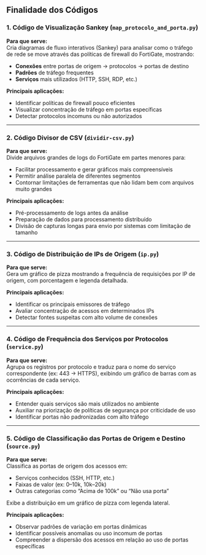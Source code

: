 ## Finalidade dos Códigos

### 1. Código de Visualização Sankey (`map_protocolo_and_porta.py`)

**Para que serve:**  
Cria diagramas de fluxo interativos (Sankey) para analisar como o tráfego de rede se move através das políticas de firewall do FortiGate, mostrando:
- **Conexões** entre portas de origem → protocolos → portas de destino
- **Padrões** de tráfego frequentes
- **Serviços** mais utilizados (HTTP, SSH, RDP, etc.)

**Principais aplicações:**  
- Identificar políticas de firewall pouco eficientes  
- Visualizar concentração de tráfego em portas específicas  
- Detectar protocolos incomuns ou não autorizados  

---

### 2. Código Divisor de CSV (`dividir-csv.py`)

**Para que serve:**  
Divide arquivos grandes de logs do FortiGate em partes menores para:
- Facilitar processamento e gerar gráficos mais compreensíveis  
- Permitir análise paralela de diferentes segmentos  
- Contornar limitações de ferramentas que não lidam bem com arquivos muito grandes  

**Principais aplicações:**  
- Pré-processamento de logs antes da análise  
- Preparação de dados para processamento distribuído  
- Divisão de capturas longas para envio por sistemas com limitação de tamanho  

---

### 3. Código de Distribuição de IPs de Origem (`ip.py`)

**Para que serve:**  
Gera um gráfico de pizza mostrando a frequência de requisições por IP de origem, com porcentagem e legenda detalhada.

**Principais aplicações:**  
- Identificar os principais emissores de tráfego  
- Avaliar concentração de acessos em determinados IPs  
- Detectar fontes suspeitas com alto volume de conexões  

---

### 4. Código de Frequência dos Serviços por Protocolos (`service.py`)

**Para que serve:**  
Agrupa os registros por protocolo e traduz para o nome do serviço correspondente (ex: 443 → HTTPS), exibindo um gráfico de barras com as ocorrências de cada serviço.

**Principais aplicações:**  
- Entender quais serviços são mais utilizados no ambiente  
- Auxiliar na priorização de políticas de segurança por criticidade de uso  
- Identificar portas não padronizadas com alto tráfego  

---

### 5. Código de Classificação das Portas de Origem e Destino (`source.py`)

**Para que serve:**  
Classifica as portas de origem dos acessos em:
- Serviços conhecidos (SSH, HTTP, etc.)
- Faixas de valor (ex: 0–10k, 10k–20k)
- Outras categorias como “Acima de 100k” ou “Não usa porta”

Exibe a distribuição em um gráfico de pizza com legenda lateral.

**Principais aplicações:**  
- Observar padrões de variação em portas dinâmicas  
- Identificar possíveis anomalias ou uso incomum de portas  
- Compreender a dispersão dos acessos em relação ao uso de portas específicas  
